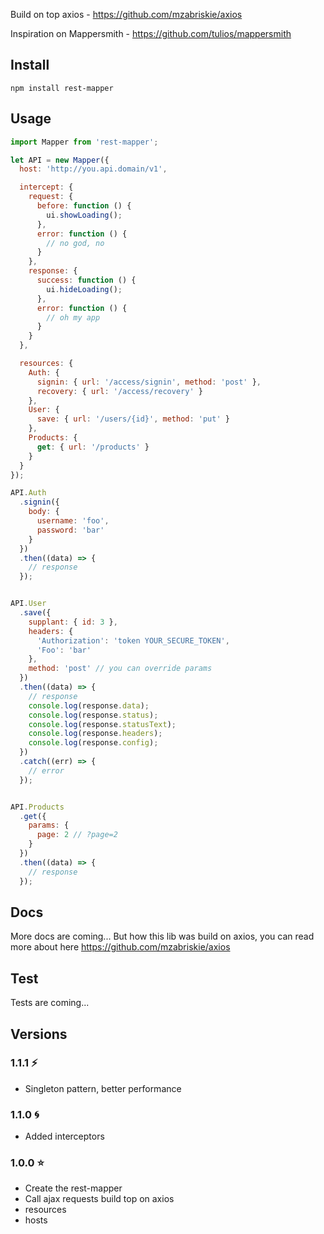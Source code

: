 Build on top axios - https://github.com/mzabriskie/axios

Inspiration on Mappersmith - https://github.com/tulios/mappersmith

## Install

```
npm install rest-mapper
```

## Usage

```javascript
import Mapper from 'rest-mapper';

let API = new Mapper({
  host: 'http://you.api.domain/v1',

  intercept: {
    request: {
      before: function () {
        ui.showLoading();
      },
      error: function () {
        // no god, no
      }
    },
    response: {
      success: function () {
        ui.hideLoading();
      },
      error: function () {
        // oh my app
      }
    }
  },

  resources: {
    Auth: {
      signin: { url: '/access/signin', method: 'post' },
      recovery: { url: '/access/recovery' }
    },
    User: {
      save: { url: '/users/{id}', method: 'put' }
    },
    Products: {
      get: { url: '/products' }
    }
  }
});

API.Auth
  .signin({
    body: {
      username: 'foo',
      password: 'bar'
    }
  })
  .then((data) => {
    // response
  });


API.User
  .save({
    supplant: { id: 3 },
    headers: {
      'Authorization': 'token YOUR_SECURE_TOKEN',
      'Foo': 'bar'
    },
    method: 'post' // you can override params
  })
  .then((data) => {
    // response
    console.log(response.data);
    console.log(response.status);
    console.log(response.statusText);
    console.log(response.headers);
    console.log(response.config);
  })
  .catch((err) => {
    // error
  });


API.Products
  .get({
    params: {
      page: 2 // ?page=2
    }
  })
  .then((data) => {
    // response
  });
```

## Docs

More docs are coming... But how this lib was build on axios, you can read more about here https://github.com/mzabriskie/axios

## Test

Tests are coming...

## Versions

### 1.1.1 :zap:
* Singleton pattern, better performance

### 1.1.0 :cyclone:
* Added interceptors

### 1.0.0 :star:
* Create the rest-mapper
* Call ajax requests build top on axios
* resources
* hosts